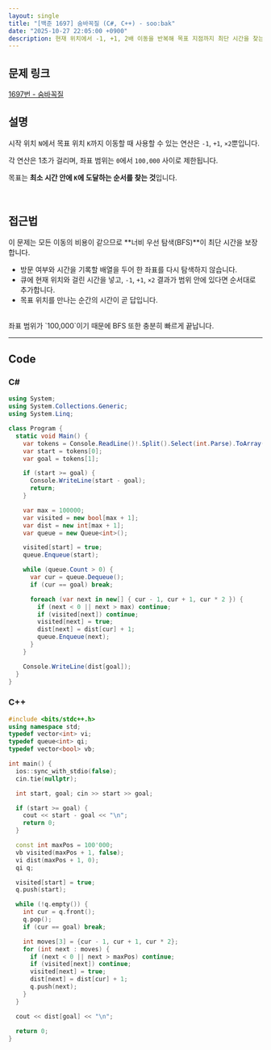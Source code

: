 ```yaml
---
layout: single
title: "[백준 1697] 숨바꼭질 (C#, C++) - soo:bak"
date: "2025-10-27 22:05:00 +0900"
description: 현재 위치에서 -1, +1, 2배 이동을 반복해 목표 지점까지 최단 시간을 찾는 백준 1697번 숨바꼭질 문제의 C# 및 C++ 풀이와 해설
---
```


## 문제 링크
[1697번 - 숨바꼭질](https://www.acmicpc.net/problem/1697)

## 설명

시작 위치 `N`에서 목표 위치 `K`까지 이동할 때 사용할 수 있는 연산은 `-1`, `+1`, `×2`뿐입니다.<br>

각 연산은 1초가 걸리며, 좌표 범위는 `0`에서 `100,000` 사이로 제한됩니다.<br>

목표는 **최소 시간 안에 `K`에 도달하는 순서를 찾는 것**입니다.<br>

<br>

## 접근법

이 문제는 모든 이동의 비용이 같으므로 **너비 우선 탐색(BFS)**이 최단 시간을 보장합니다.

- 방문 여부와 시간을 기록할 배열을 두어 한 좌표를 다시 탐색하지 않습니다.
- 큐에 현재 위치와 걸린 시간을 넣고, `-1`, `+1`, `×2` 결과가 범위 안에 있다면 순서대로 추가합니다.
- 목표 위치를 만나는 순간의 시간이 곧 답입니다.

<br>
좌표 범위가 `100,000`이기 때문에 BFS 또한 충분히 빠르게 끝납니다.

<br>

---

## Code

### C#

```csharp
using System;
using System.Collections.Generic;
using System.Linq;

class Program {
  static void Main() {
    var tokens = Console.ReadLine()!.Split().Select(int.Parse).ToArray();
    var start = tokens[0];
    var goal = tokens[1];

    if (start >= goal) {
      Console.WriteLine(start - goal);
      return;
    }

    var max = 100000;
    var visited = new bool[max + 1];
    var dist = new int[max + 1];
    var queue = new Queue<int>();

    visited[start] = true;
    queue.Enqueue(start);

    while (queue.Count > 0) {
      var cur = queue.Dequeue();
      if (cur == goal) break;

      foreach (var next in new[] { cur - 1, cur + 1, cur * 2 }) {
        if (next < 0 || next > max) continue;
        if (visited[next]) continue;
        visited[next] = true;
        dist[next] = dist[cur] + 1;
        queue.Enqueue(next);
      }
    }

    Console.WriteLine(dist[goal]);
  }
}
```

### C++

```cpp
#include <bits/stdc++.h>
using namespace std;
typedef vector<int> vi;
typedef queue<int> qi;
typedef vector<bool> vb;

int main() {
  ios::sync_with_stdio(false);
  cin.tie(nullptr);

  int start, goal; cin >> start >> goal;

  if (start >= goal) {
    cout << start - goal << "\n";
    return 0;
  }

  const int maxPos = 100'000;
  vb visited(maxPos + 1, false);
  vi dist(maxPos + 1, 0);
  qi q;

  visited[start] = true;
  q.push(start);

  while (!q.empty()) {
    int cur = q.front();
    q.pop();
    if (cur == goal) break;

    int moves[3] = {cur - 1, cur + 1, cur * 2};
    for (int next : moves) {
      if (next < 0 || next > maxPos) continue;
      if (visited[next]) continue;
      visited[next] = true;
      dist[next] = dist[cur] + 1;
      q.push(next);
    }
  }

  cout << dist[goal] << "\n";
  
  return 0;
}
```

